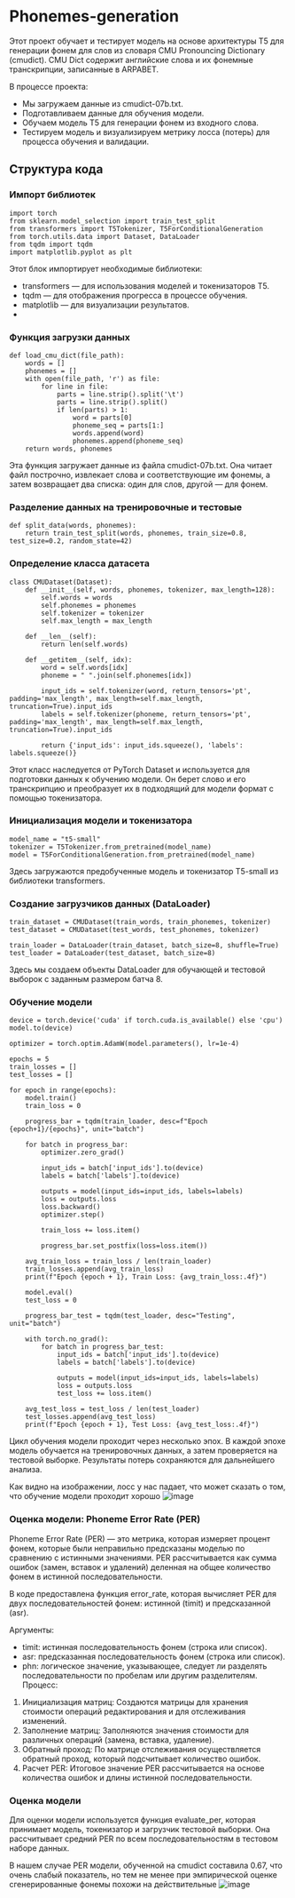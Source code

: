 # Phonemes-generation
Этот проект обучает и тестирует модель на основе архитектуры T5 для генерации фонем для слов из словаря CMU Pronouncing Dictionary (cmudict). CMU Dict содержит английские слова и их фонемные транскрипции, записанные в ARPABET.

В процессе проекта:

* Мы загружаем данные из cmudict-07b.txt.
* Подготавливаем данные для обучения модели.
* Обучаем модель T5 для генерации фонем из входного слова.
* Тестируем модель и визуализируем метрику лосса (потерь) для процесса обучения и валидации.

## Структура кода
### Импорт библиотек
```
import torch
from sklearn.model_selection import train_test_split
from transformers import T5Tokenizer, T5ForConditionalGeneration
from torch.utils.data import Dataset, DataLoader
from tqdm import tqdm
import matplotlib.pyplot as plt
```
Этот блок импортирует необходимые библиотеки:

* transformers — для использования моделей и токенизаторов T5.
* tqdm — для отображения прогресса в процессе обучения.
* matplotlib — для визуализации результатов.
* 

### Функция загрузки данных
```
def load_cmu_dict(file_path):
    words = []
    phonemes = []
    with open(file_path, 'r') as file:
        for line in file:
            parts = line.strip().split('\t')
            parts = line.strip().split()
            if len(parts) > 1:
                word = parts[0]
                phoneme_seq = parts[1:]
                words.append(word)
                phonemes.append(phoneme_seq)
    return words, phonemes
```
Эта функция загружает данные из файла cmudict-07b.txt. Она читает файл построчно, извлекает слова и соответствующие им фонемы, а затем возвращает два списка: один для слов, другой — для фонем.

### Разделение данных на тренировочные и тестовые

```
def split_data(words, phonemes):
    return train_test_split(words, phonemes, train_size=0.8, test_size=0.2, random_state=42)

```


### Определение класса датасета

```
class CMUDataset(Dataset):
    def __init__(self, words, phonemes, tokenizer, max_length=128):
        self.words = words
        self.phonemes = phonemes
        self.tokenizer = tokenizer
        self.max_length = max_length

    def __len__(self):
        return len(self.words)

    def __getitem__(self, idx):
        word = self.words[idx]
        phoneme = " ".join(self.phonemes[idx])

        input_ids = self.tokenizer(word, return_tensors='pt', padding='max_length', max_length=self.max_length, truncation=True).input_ids
        labels = self.tokenizer(phoneme, return_tensors='pt', padding='max_length', max_length=self.max_length, truncation=True).input_ids

        return {'input_ids': input_ids.squeeze(), 'labels': labels.squeeze()}
```

Этот класс наследуется от PyTorch Dataset и используется для подготовки данных к обучению модели. Он берет слово и его транскрипцию и преобразует их в подходящий для модели формат с помощью токенизатора.


### Инициализация модели и токенизатора

```
model_name = "t5-small"
tokenizer = T5Tokenizer.from_pretrained(model_name)
model = T5ForConditionalGeneration.from_pretrained(model_name)
```
Здесь загружаются предобученные модель и токенизатор T5-small из библиотеки transformers.


### Создание загрузчиков данных (DataLoader)

```
train_dataset = CMUDataset(train_words, train_phonemes, tokenizer)
test_dataset = CMUDataset(test_words, test_phonemes, tokenizer)

train_loader = DataLoader(train_dataset, batch_size=8, shuffle=True)
test_loader = DataLoader(test_dataset, batch_size=8)
```
Здесь мы создаем объекты DataLoader для обучающей и тестовой выборок с заданным размером батча 8.


### Обучение модели
```
device = torch.device('cuda' if torch.cuda.is_available() else 'cpu')
model.to(device)

optimizer = torch.optim.AdamW(model.parameters(), lr=1e-4)

epochs = 5
train_losses = []
test_losses = []

for epoch in range(epochs):
    model.train()
    train_loss = 0

    progress_bar = tqdm(train_loader, desc=f"Epoch {epoch+1}/{epochs}", unit="batch")

    for batch in progress_bar:
        optimizer.zero_grad()

        input_ids = batch['input_ids'].to(device)
        labels = batch['labels'].to(device)

        outputs = model(input_ids=input_ids, labels=labels)
        loss = outputs.loss
        loss.backward()
        optimizer.step()

        train_loss += loss.item()

        progress_bar.set_postfix(loss=loss.item())

    avg_train_loss = train_loss / len(train_loader)
    train_losses.append(avg_train_loss)
    print(f"Epoch {epoch + 1}, Train Loss: {avg_train_loss:.4f}")

    model.eval()
    test_loss = 0

    progress_bar_test = tqdm(test_loader, desc="Testing", unit="batch")

    with torch.no_grad():
        for batch in progress_bar_test:
            input_ids = batch['input_ids'].to(device)
            labels = batch['labels'].to(device)

            outputs = model(input_ids=input_ids, labels=labels)
            loss = outputs.loss
            test_loss += loss.item()

    avg_test_loss = test_loss / len(test_loader)
    test_losses.append(avg_test_loss)
    print(f"Epoch {epoch + 1}, Test Loss: {avg_test_loss:.4f}")
```
Цикл обучения модели проходит через несколько эпох. В каждой эпохе модель обучается на тренировочных данных, а затем проверяется на тестовой выборке. Результаты потерь сохраняются для дальнейшего анализа.

Как видно на изображении, лосс у нас падает, что может сказать о том, что обучение модели проходит хорошо
![image](https://github.com/user-attachments/assets/51b760f9-31f4-4606-8a09-a8030625eb82)


### Оценка модели: Phoneme Error Rate (PER)

Phoneme Error Rate (PER) — это метрика, которая измеряет процент фонем, которые были неправильно предсказаны моделью по сравнению с истинными значениями. PER рассчитывается как сумма ошибок (замен, вставок и удалений) деленная на общее количество фонем в истинной последовательности.

В коде предоставлена функция error_rate, которая вычисляет PER для двух последовательностей фонем: истинной (timit) и предсказанной (asr).


Аргументы:

* timit: истинная последовательность фонем (строка или список).
* asr: предсказанная последовательность фонем (строка или список).
* phn: логическое значение, указывающее, следует ли разделять последовательности по пробелам или другим разделителям.
Процесс:

1. Инициализация матриц: Создаются матрицы для хранения стоимости операций редактирования и для отслеживания изменений.
2. Заполнение матриц: Заполняются значения стоимости для различных операций (замена, вставка, удаление).
3. Обратный проход: По матрице отслеживания осуществляется обратный проход, который подсчитывает количество ошибок.
4. Расчет PER: Итоговое значение PER рассчитывается на основе количества ошибок и длины истинной последовательности.

### Оценка модели
Для оценки модели используется функция evaluate_per, которая принимает модель, токенизатор и загрузчик тестовой выборки. Она рассчитывает средний PER по всем последовательностям в тестовом наборе данных.

В нашем случае PER модели, обученной на cmudict составила 0.67, что очень слабый показатель, но тем не менее при эмпирической оценке сгенерированные фонемы похожи на действительные
![image](https://github.com/user-attachments/assets/c91eb922-8c53-49d2-9f6a-fbc668a64baa)
